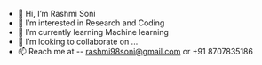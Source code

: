 - 👋 Hi, I’m Rashmi Soni
- 👀 I’m interested in Research and Coding
- 🌱 I’m currently learning Machine learning
- 💞️ I’m looking to collaborate on ...
- 📫 Reach me at -- rashmi98soni@gmail.com or +91 8707835186

<!---
rashmisoni37/rashmisoni37 is a ✨ special ✨ repository because its `README.md` (this file) appears on your GitHub profile.
You can click the Preview link to take a look at your changes.
--->
